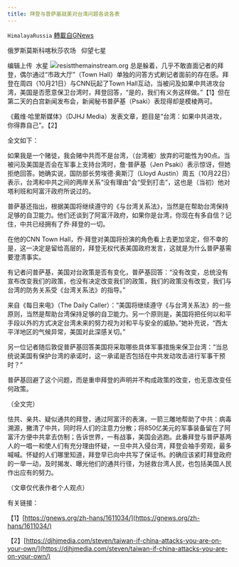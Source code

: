 ```yaml
---
title: 拜登与普萨基就美对台湾问题各说各表
---
```

`HimalayaRussia` [轉載自GNews](https://gnews.org/zh-hans/1613604/)

俄罗斯莫斯科喀秋莎农场   仰望七星

编辑上传  水星
![](https://assets.gnews.org/wp-content/uploads/2021/10/B-8.jpg)resistthemainstream.org
总是躲着，几乎不敢直面记者的拜登，偶尔通过“市政大厅”（Town Hall）单独的问答方式刷记者面前的存在感。拜登在周四（10月21日）与CNN玩起了Town Hall互动，当被问及如果中共进攻台湾，美国是否愿意保卫台湾时，拜登回答，“是的，我们有义务这样做。”【1】但在第二天的白宫新闻发布会，新闻秘书普萨基（Psaki）表现得却是模棱两可。

《戴维·哈里斯媒体》（DJHJ Media）发表文章，题目是“台湾：如果中共进攻，你得靠自己”。【2】

全文如下：

如果我是一个赌徒，我会赌中共而不是台湾，（台湾被）放弃的可能性为90点。当被问及美国是否会在军事上支持台湾时，詹·普萨基（Jen Psaki）表示惊讶，但她拒绝回答。她确实说，国防部长劳埃德·奥斯汀（Lloyd Austin）周五（10月22日）表示，台湾和中共之间的两岸关系“没有理由”会“受到打击”，这也是（当初）他对塔利班和阿富汗政府所说过的。

普萨基还指出，根据美国将继续遵守的《与台湾关系法》，当然是在帮助台湾保持足够的自卫能力。他们还谈到了阿富汗政府，如果你是台湾，你现在有多自信？记住，中共已经拥有了乔·拜登的一切。

在他的CNN Town Hall，乔·拜登对美国将扮演的角色看上去更加坚定，但不幸的是，这一决定是留给高层的，拜登无权代表美国政府发言，这就是为什么普萨基需要澄清事实。

有记者问普萨基，美国对台政策是否有变化，普萨基回答：“没有改变，总统没有宣布改变我们的政策，也没有决定改变我们的政策，我们的政策没有改变，我们与台湾的防务关系受《台湾关系法》的指导。”

来自《每日来电》（The Daily Caller）：“美国将继续遵守《与台湾关系法》的一些原则，当然是帮助台湾保持足够的自卫能力。另一个原则是，美国将把任何以和平手段以外的方式决定台湾未来的努力视为对和平与安全的威胁。”她补充说，“西太平洋地区的气候异常，美国对此深感关切。”

另一位记者随后敦促普萨基回答美国将采取哪些具体军事措施来保卫台湾：“当总统说美国有保护台湾的承诺时，这一承诺是否包括在中共发动攻击进行军事干预时？”

普萨基回避了这个问题，而是重申拜登的声明并不构成政策的改变，也无意改变任何政策。

（全文完）

怯共、亲共、疑似通共的拜登，通过阿富汗的表演，一箭三雕地帮助了中共：病毒溯源，撇清了中共，同时将人们的注意力分散；将850亿美元的军事装备留在了阿富汗方便中共拿去仿制；告诉世界，一有战事，美国会逃跑。此番拜登与普萨基两人的一唱一和使人们有充分理由怀疑，一旦中共入侵台湾，拜登会袖手旁观，最多喊喊。怀疑的人们哪里知道，拜登早已向中共写了保证书。的确应该紧盯拜登政府的一举一动，及时揭发、曝光他们的通共行径，为拯救台湾人民，也包括美国人民作出应有的努力。

（文章仅代表作者个人观点）

有关链接：

【1】[https://gnews.org/zh-hans/1611034/](https://gnews.org/zh-hans/1611034/)

【2】[https://djhjmedia.com/steven/taiwan-if-china-attacks-you-are-on-your-own/](https://djhjmedia.com/steven/taiwan-if-china-attacks-you-are-on-your-own/)
